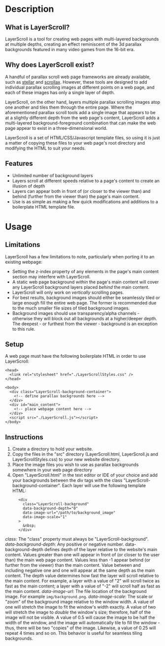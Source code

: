 # Description
## What is LayerScroll?
LayerScroll is a tool for creating web pages with multi-layered backgrounds at multiple depths, creating an effect reminiscent of the 3d parallax backgrounds featured in many video games from the 16-bit era.

## Why does LayerScroll exist?
A handful of parallax scroll web page frameworks are already available, such as [stellar](http://markdalgleish.com/2012/10/mobile-parallax-with-stellar-js/) and [scrollax](https://iprodev.github.io/Scrollax.js/). However, these tools are designed to add individual parallax scrolling images at different points on a web page, and each of these images has only a single layer of depth.

LayerScroll, on the other hand, layers multiple parallax scrolling images atop one another and tiles them through the entire page. Where the aforementioned parallax scroll tools add a single image that appears to be at a slightly different depth from the web page's content, LayerScroll adds a multi-layered background-foreground combination that can make the web page appear to exist in a three-dimensional world.

LayerScroll is a set of HTML/CSS/Javascript template files, so using it is just a matter of copying these files to your web page's root directory and modifying the HTML to suit your needs.

## Features

- Unlimited number of background layers
- Layers scroll at different speeds relative to a page's content to create an illusion of depth
- Layers can appear both in front of (or closer to the viewer than) and behind (further from the viewer than) the page's main content.
- Use is as simple as making a few quick modifications and additions to a boilerplate HTML template file.

# Usage
## Limitations
LayerScroll has a few limitations to note, particularly when porting it to an existing webpage:

- Setting the z-index property of any elements in the page's main content section may interfere with LayerScroll.
- A static web page background _within_ the page's main content will cover any LayerScroll background layers placed _behind_ the main content.
- LayerScroll will only work on _vertically_ scrolling pages.
- For best results, background images should either be seamlessly tiled or large enough fill the entire web page. The former is recommended due to the much smaller file sizes of tiled background images.
- Background images should use transparency/alpha channels - otherwise they will block out all backgrounds at a higher/deeper depth. The deepest - or furthest from the viewer - background is an exception to this rule.

## Setup
A web page must have the following boilerplate HTML in order to use LayerScroll:

```
<head>
  <link rel="stylesheet" href="./LayerScrollStyles.css" />
</head>

<body>
  <div class="LayerScroll-background-container">
    <!-- define parallax backgrounds here -->
  </div>
  <div id="main_content">
    <!-- place webpage content here -->
  </div>
  <script src="./LayerScroll.js"></script>
</body>
```

## Instructions

1. Create a directory to hold your website.
2. Copy the files in the "src" directory (LayerScroll.html, LayerScroll.js and LayerScrollStyles.css) to your new website directory.
3. Place the image files you wish to use as parallax backgrounds somewhere in your web page directory
4. Open "LayerScroll.html" in the text editor or IDE of your choice and add your backgrounds between the div tags with the class "LayerScroll-background-container". Each layer will use the following template HTML:

```
      <div
        class="LayerScroll-background"
        data-background-depth="0"
        data-image-url="/path/to/background_image"
        data-image-scale="1"
      >
        &nbsp;
      </div>
```

_class_: The "class" property must always be "LayerScroll-background".
_data-background-depth_: Any positive or negative number. data-background-depth defines depth of the layer relative to the website's main content. Values greater than one will appear in front of (or closer to the user than) the main web page content. Values less than -1 appear behind (or further from the viewer) than the main content. Value between and including negative one and one will appear at the same depth as the main content.
The depth value determines how fast the layer will scroll relative to the main content. For example, a layer with a value of "2" will scroll twice as fast as the main content; a layer with a value of "-2" will scroll half as fast as the main content.
_data-image-url_: The file location of the background image. For example `img/background.png`.
_data-image-scale_: The scale or "zoom" of the background image relative to the window width. A value of one will stretch the image to fit the window's width exactly. A value of two will stretch the image to _double_ the window's size; therefore, half of the image will not be visible. A value of 0.5 will cause the image to be half the width of the window, and the image will automatically tile to fill the window - thus, there will be two "copies" of the image. Likewise, a value of 0.25 will repeat 4 times and so on. This behavior is useful for seamless tiling backgrounds.
